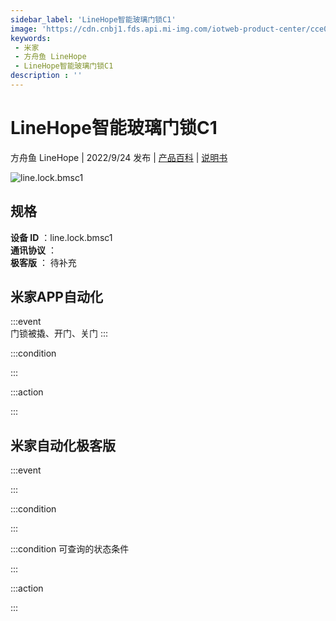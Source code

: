 ```yaml
---
sidebar_label: 'LineHope智能玻璃门锁C1'
image: 'https://cdn.cnbj1.fds.api.mi-img.com/iotweb-product-center/cce0f52529cf3b47e76a0dbeab0933f1_1654770413052.png?GalaxyAccessKeyId=AKVGLQWBOVIRQ3XLEW&Expires=9223372036854775807&Signature=/cHvWJAJBUa2Ppb6Gb2CQUUXVek='
keywords: 
 - 米家
 - 方舟鱼 LineHope
 - LineHope智能玻璃门锁C1
description : ''
---
```

# LineHope智能玻璃门锁C1

方舟鱼 LineHope | 2022/9/24 发布 | [产品百科](https://home.mi.com/webapp/content/baike/product/index.html?model=line.lock.bmsc1/) | [说明书](https://home.mi.com/views/introduction.html?model=line.lock.bmsc1&region=cn)

![line.lock.bmsc1](https://cdn.cnbj1.fds.api.mi-img.com/iotweb-product-center/cce0f52529cf3b47e76a0dbeab0933f1_1654770413052.png?GalaxyAccessKeyId=AKVGLQWBOVIRQ3XLEW&Expires=9223372036854775807&Signature=/cHvWJAJBUa2Ppb6Gb2CQUUXVek=)

## 规格  
> 
**设备 ID** ：line.lock.bmsc1  
**通讯协议** ：  
**极客版**  ： 待补充 


## 米家APP自动化  

:::event  
门锁被撬、开门、关门
:::

:::condition  

:::

:::action   

:::

## 米家自动化极客版  

:::event  

:::

:::condition  

:::

:::condition 可查询的状态条件  

:::

:::action  

:::

        
